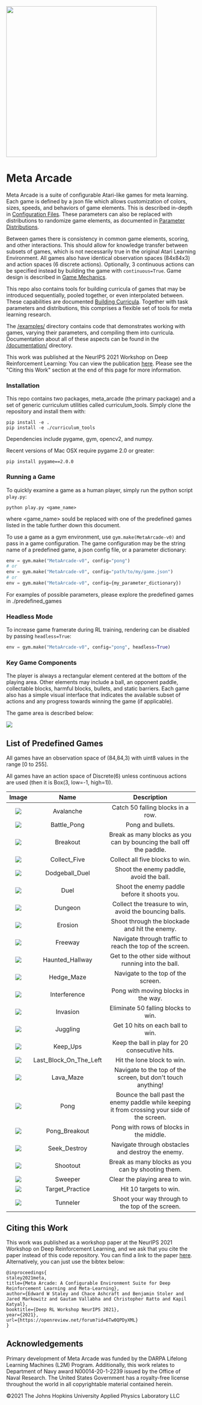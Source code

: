 
<img src="./readme_content/apl_small_vertical_blue.png" width="400"/>

Meta Arcade
========

Meta Arcade is a suite of configurable Atari-like games for meta learning. Each game is defined by a json file which allows customization of colors, sizes, speeds, and behaviors of game elements.  This is described in-depth in [Configuration Files](./documentation/ConfigurationFiles.md). These parameters can also be replaced with distributions to randomize game elements, as documented in [Parameter Distributions](./documentation/ParameterDistributions.md). 

Between games there is consistency in common game elements, scoring, and other interactions.  This should allow for knowledge transfer between subsets of games, which is not necessarily true in the original Atari Learning Environment. All games also have identical observation spaces (84x84x3) and action spaces (6 discrete actions). Optionally, 3 continuous actions can be specified instead by building the game with ```continuous=True```. Game design is described in [Game Mechanics](./documentation/GameMechanics.md). 

This repo also contains tools for building curricula of games that may be introduced sequentially, pooled together, or even interpolated between.  These capabilities are documented [Building Curricula](./documentation/BuildingCurricula.md). Together with task parameters and distributions, this comprises a flexible set of tools for meta learning research.

The [/examples/](./examples/) directory contains code that demonstrates working with games, varying their parameters, and compiling them into curricula. Documentation about all of these aspects can be found in the [/documentation/](./documentation/) directory.

This work was published at the NeurIPS 2021 Workshop on Deep Reinforcement Learning: You can view the publication <a href="https://openreview.net/forum?id=6Tw0QPDyXML" target="_blank">here</a>.
Please see the "Citing this Work" section at the end of this page for more information.

### Installation

This repo contains two packages, meta_arcade (the primary package) and a set of generic curriculum utilities called curriculum_tools. Simply clone the repository and install them with:
```
pip install -e .
pip install -e ./curriculum_tools
```

Dependencies include pygame, gym, opencv2, and numpy.

Recent versions of Mac OSX require pygame 2.0 or greater:
```
pip install pygame==2.0.0
```

### Running a Game

To quickly examine a game as a human player, simply run the python script ```play.py```:
```
python play.py <game_name>
```
where <game_name> sould be replaced with one of the predefined games listed in the table further down this document.

To use a game as a gym environment, use ```gym.make(MetaArcade-v0)``` and pass in a game configuration.  The game configuration may be the string name of a predefined game, a json config file, or a parameter dictionary:
```python
env = gym.make("MetaArcade-v0", config="pong")
# or
env = gym.make("MetaArcade-v0", config="path/to/my/game.json")
# or
env = gym.make("MetaArcade-v0", config={my_parameter_dictionary})
```

For examples of possible parameters, please explore the predefined games in ./predefined_games


### Headless Mode
To increase game framerate during RL training, rendering can be disabled by passing ```headless=True```:
```python
env = gym.make("MetaArcade-v0", config="pong", headless=True)
```


### Key Game Components

The player is always a rectangular element centered at the bottom of the playing area. Other elements may include a ball, an opponent paddle, collectable blocks, harmful blocks, bullets, and static barriers.  Each game also has a simple visual interface that indicates the available subset of actions and any progress towards winning the game (if applicable).

The game area is described below:

![](./readme_content/metaarcade.PNG)


## List of Predefined Games

All games have an observation space of (84,84,3) with uint8 values in the range [0 to 255].

All games have an action space of Discrete(6) unless continuous actions are used (then it is Box(3, low=-1, high=1)).


| Image | Name | Description |
| :---: | :---: | :---: |
| ![](./readme_content/avalanche.gif) | Avalanche | Catch 50 falling blocks in a row. |
| ![](./readme_content/battle_pong.gif) | Battle_Pong | Pong and bullets. |
| ![](./readme_content/breakout.gif) | Breakout | Break as many blocks as you can by bouncing the ball off the paddle. |
| ![](./readme_content/collect_five.gif) | Collect_Five | Collect all five blocks to win. |
| ![](./readme_content/dodgeball_duel.gif) | Dodgeball_Duel | Shoot the enemy paddle, avoid the ball. |
| ![](./readme_content/duel.gif) | Duel | Shoot the enemy paddle before it shoots you. |
| ![](./readme_content/dungeon.gif) | Dungeon | Collect the treasure to win, avoid the bouncing balls. |
| ![](./readme_content/erosion.gif) | Erosion | Shoot through the blockade and hit the enemy. |
| ![](./readme_content/freeway.gif) | Freeway | Navigate through traffic to reach the top of the screen. |
| ![](./readme_content/haunted_hallway.gif) | Haunted_Hallway | Get to the other side without running into the ball. |
| ![](./readme_content/hedge_maze.gif) | Hedge_Maze | Navigate to the top of the screen. |
| ![](./readme_content/interference.gif) | Interference | Pong with moving blocks in the way. |
| ![](./readme_content/invasion.gif) | Invasion | Eliminate 50 falling blocks to win. |
| ![](./readme_content/juggling.gif) | Juggling | Get 10 hits on each ball to win. |
| ![](./readme_content/keep_ups.gif) | Keep_Ups | Keep the ball in play for 20 consecutive hits. |
| ![](./readme_content/last_block_on_the_left.gif) | Last_Block_On_The_Left | Hit the lone block to win. |
| ![](./readme_content/lava_maze.gif) | Lava_Maze | Navigate to the top of the screen, but don't touch anything! |
| ![](./readme_content/pong.gif) | Pong | Bounce the ball past the enemy paddle while keeping it from crossing your side of the screen. |
| ![](./readme_content/pong_breakout.gif) | Pong_Breakout | Pong with rows of blocks in the middle. |
| ![](./readme_content/seek_destroy.gif) | Seek_Destroy | Navigate through obstacles and destroy the enemy. |
| ![](./readme_content/shootout.gif) | Shootout | Break as many blocks as you can by shooting them. |
| ![](./readme_content/sweeper.gif) | Sweeper | Clear the playing area to win. |
| ![](./readme_content/target_practice.gif) | Target_Practice | Hit 10 targets to win. |
| ![](./readme_content/tunneler.gif) | Tunneler | Shoot your way through to the top of the screen. |


## Citing this Work
This work was published as a workshop paper at the NeurIPS 2021 Workshop on Deep Reinforcement Learning, and we ask that you cite the paper instead of this code repository. You can find a link to the paper <a href="https://openreview.net/forum?id=6Tw0QPDyXML" target="_blank">here</a>. Alternatively, you can just use the bibtex below:
```
@inproceedings{
staley2021meta,
title={Meta Arcade: A Configurable Environment Suite for Deep Reinforcement Learning and Meta-Learning},
author={Edward W Staley and Chace Ashcraft and Benjamin Stoler and Jared Markowitz and Gautam Vallabha and Christopher Ratto and Kapil Katyal},
booktitle={Deep RL Workshop NeurIPS 2021},
year={2021},
url={https://openreview.net/forum?id=6Tw0QPDyXML}
}
```


## Acknowledgements
Primary development of Meta Arcade was funded by the DARPA Lifelong Learning Machines (L2M) Program. Additionally, this work relates to Department of Navy award N00014-20-1-2239 issued by the Office of Naval Research. The United States Government has a royalty-free license throughout the world in all copyrightable material contained
herein.

©2021 The Johns Hopkins University Applied Physics Laboratory LLC